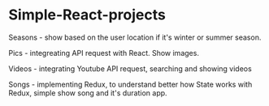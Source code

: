 # Simple-React-projects
Seasons - show based on the user location if it's winter or summer season.

Pics - integreating API request with React. Show images.

Videos - integrating Youtube API request, searching and showing videos

Songs - implementing Redux, to understand better how State works with Redux, simple show song and it's duration app.

